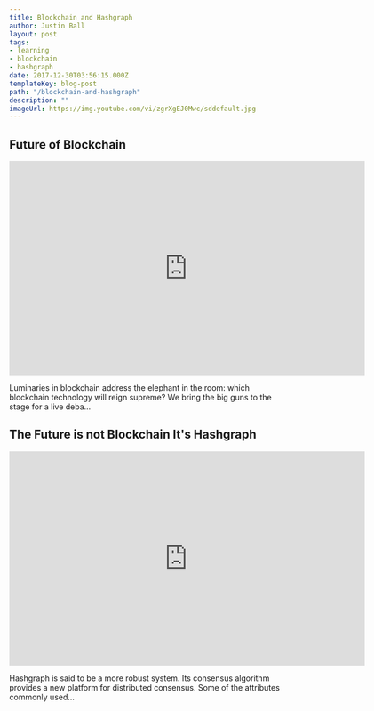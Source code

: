 ```yaml
---
title: Blockchain and Hashgraph
author: Justin Ball
layout: post
tags:
- learning
- blockchain
- hashgraph
date: 2017-12-30T03:56:15.000Z
templateKey: blog-post
path: "/blockchain-and-hashgraph"
description: ""
imageUrl: https://img.youtube.com/vi/zgrXgEJ0Mwc/sddefault.jpg
---
```

<div class="youtube-videos video-responsive">
  <div id="zgrXgEJ0Mwc" class="youtube-video">
    <h2 class="youtube-title">Future of Blockchain</h2>
    <iframe src="https://www.youtube.com/embed/zgrXgEJ0Mwc" frameborder="0" width="640" height="385" allowfullscreen>
      <p>Your browser does not support iframes.</p>
    </iframe>
    <p class="youtube-description">Luminaries in blockchain address the elephant in the room: which blockchain technology will reign supreme? We bring the big guns to the stage for a live deba...</p>
  </div>
  <div id="FONQo4OYKW0" class="youtube-video">
    <h2 class="youtube-title">The Future is not Blockchain  It's Hashgraph</h2>
    <iframe src="https://www.youtube.com/embed/FONQo4OYKW0" frameborder="0" width="640" height="385" allowfullscreen>
      <p>Your browser does not support iframes.</p>
    </iframe>
    <p class="youtube-description">Hashgraph is said to be a more robust system. Its consensus algorithm provides a new platform for distributed consensus. Some of the attributes commonly used...</p>
  </div>
</div>